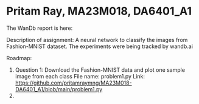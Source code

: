 # Pritam Ray, MA23M018, DA6401_A1
The WanDb report is here: 


Description of assignment:
A neural network to classify the images from Fashion-MNIST dataset. The experiments were being tracked by wandb.ai

Roadmap:
1. Question 1: Download the Fashion-MNIST data and plot one sample image from each class
   File name: problem1.py    Link: https://github.com/pritamraymng/MA23M018-DA6401_A1/blob/main/problem1.py
2.    
